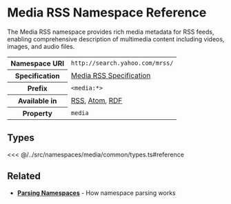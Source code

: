 # Media RSS Namespace Reference

The Media RSS namespace provides rich media metadata for RSS feeds, enabling comprehensive description of multimedia content including videos, images, and audio files.

<table>
  <tbody>
    <tr>
      <th>Namespace URI</th>
      <td><code>http://search.yahoo.com/mrss/</code></td>
    </tr>
    <tr>
      <th>Specification</th>
      <td><a href="https://www.rssboard.org/media-rss" target="_blank">Media RSS Specification</a></td>
    </tr>
    <tr>
      <th>Prefix</th>
      <td><code>&lt;media:*&gt;</code></td>
    </tr>
    <tr>
      <th>Available in</th>
      <td>
        <a href="/reference/feeds/rss">RSS</a>,
        <a href="/reference/feeds/atom">Atom</a>,
        <a href="/reference/feeds/rdf">RDF</a>
      </td>
    </tr>
    <tr>
      <th>Property</th>
      <td><code>media</code></td>
    </tr>
  </tbody>
</table>

## Types

<<< @/../src/namespaces/media/common/types.ts#reference

## Related

- **[Parsing Namespaces](/parsing/namespaces)** - How namespace parsing works
